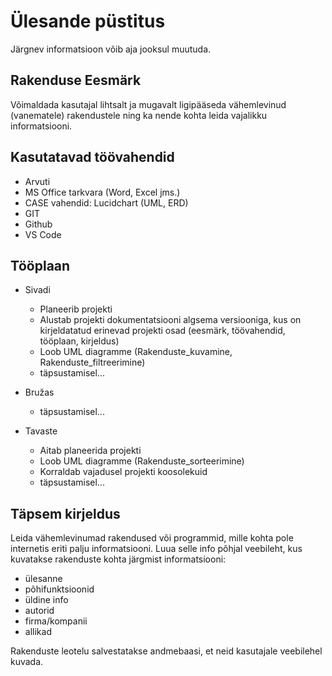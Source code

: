 # Ülesande püstitus
Järgnev informatsioon võib aja jooksul muutuda.

## Rakenduse Eesmärk
Võimaldada kasutajal lihtsalt ja mugavalt ligipääseda vähemlevinud (vanematele) rakendustele ning ka nende kohta leida vajalikku informatsiooni.

## Kasutatavad töövahendid
 * Arvuti
 * MS Office tarkvara (Word, Excel jms.)
 * CASE vahendid: Lucidchart (UML, ERD)
 * GIT
 * Github
 * VS Code

## Tööplaan
 * Sivadi
    * Planeerib projekti
    * Alustab projekti dokumentatsiooni algsema versiooniga, kus on kirjeldatatud erinevad projekti osad (eesmärk, töövahendid, tööplaan, kirjeldus)
    * Loob UML diagramme (Rakenduste_kuvamine, Rakenduste_filtreerimine)
    * täpsustamisel...

 * Bružas
    * täpsustamisel...

 * Tavaste
    * Aitab planeerida projekti
    * Loob UML diagramme (Rakenduste_sorteerimine)
    * Korraldab vajadusel projekti koosolekuid
    * täpsustamisel...

## Täpsem kirjeldus
Leida vähemlevinumad rakendused või programmid, mille kohta pole internetis eriti palju informatsiooni.
Luua selle info põhjal veebileht, kus kuvatakse rakenduste kohta järgmist informatsiooni:
 * ülesanne
 * põhifunktsioonid
 * üldine info
 * autorid
 * firma/kompanii
 * allikad

Rakenduste leotelu salvestatakse andmebaasi, et neid kasutajale veebilehel kuvada.
